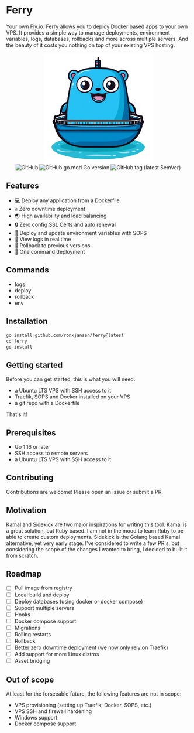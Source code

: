 # Ferry

Your own Fly.io. Ferry allows you to deploy Docker based apps to your own VPS. It provides a simple way to manage deployments, environment variables, logs, databases, rollbacks and more across multiple servers. And the beauty of it costs you nothing on top of your existing VPS hosting.

<div align="center">
  <img src="./assets/gopher.png" alt="Golang gopher on a Ferry" width="300">
  <br>
  <img src="https://img.shields.io/github/license/ronxjansen/ferry" alt="GitHub">
  <img src="https://img.shields.io/github/go-mod/go-version/ronxjansen/ferry" alt="GitHub go.mod Go version">
  <img src="https://img.shields.io/github/v/tag/ronxjansen/ferry" alt="GitHub tag (latest SemVer)">
</div>

## Features

- 💻 Deploy any application from a Dockerfile
- ✊ Zero downtime deployment
- 🌏 High availability and load balancing
- 🔒 Zero config SSL Certs and auto renewal
- 🔑 Deploy and update environment variables with SOPS
- 📄 View logs in real time
- 🔄 Rollback to previous versions
- 🚀 One command deployment

## Commands

- logs
- deploy
- rollback
- env

## Installation

```
go install github.com/ronxjansen/ferry@latest
cd ferry
go install
```

## Getting started

Before you can get started, this is what you will need: 

- a Ubuntu LTS VPS with SSH access to it
- Traefik, SOPS and Docker installed on your VPS 
- a git repo with a Dockerfile

That's it!

## Prerequisites

- Go 1.16 or later 
- SSH access to remote servers
- a Ubuntu LTS VPS with SSH access to it

## Contributing

Contributions are welcome! Please open an issue or submit a PR.

## Motivation

[Kamal](https://github.com/basecamp/kamal) and [Sidekick](https://github.com/MightyMoud/sidekick) are two major inspirations for writing this tool. Kamal is a great solution, but Ruby based. I am not in the mood to learn Ruby to be able to create custom deployments. Sidekick is the Golang based Kamal alternative, yet very early stage. I've considered to write a few PR's, but considering the scope of the changes I wanted to bring, I decided to built it from scratch.

## Roadmap

- [ ] Pull image from registry
- [ ] Local build and deploy
- [ ] Deploy databases (using docker or docker compose)
- [ ] Support multiple servers
- [ ] Hooks
- [ ] Docker compose support
- [ ] Migrations
- [ ] Rolling restarts
- [ ] Rollback
- [ ] Better zero downtime deployment (we now only rely on Traefik)
- [ ] Add support for more Linux distros
- [ ] Asset bridging

## Out of scope

At least for the forseeable future, the following features are not in scope:

- VPS provisioning (setting up Traefik, Docker, SOPS, etc.)
- VPS SSH and firewall hardening
- Windows support
- Docker compose support